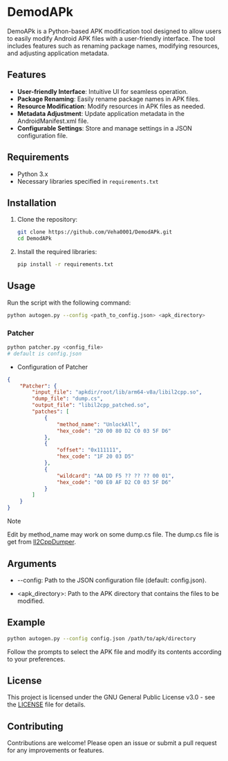 # DemodAPk

DemoAPk is a Python-based APK modification tool designed to allow users to easily modify Android APK files with a user-friendly interface. The tool includes features such as renaming package names, modifying resources, and adjusting application metadata.

## Features

- **User-friendly Interface**: Intuitive UI for seamless operation.
- **Package Renaming**: Easily rename package names in APK files.
- **Resource Modification**: Modify resources in APK files as needed.
- **Metadata Adjustment**: Update application metadata in the AndroidManifest.xml file.
- **Configurable Settings**: Store and manage settings in a JSON configuration file.

## Requirements

- Python 3.x
- Necessary libraries specified in `requirements.txt`

## Installation

1. Clone the repository:
   ```bash
   git clone https://github.com/Veha0001/DemodAPk.git
   cd DemodAPk
   ```
2. Install the required libraries:
   ```bash
   pip install -r requirements.txt
   ```

## Usage

Run the script with the following command:
```bash
python autogen.py --config <path_to_config.json> <apk_directory>
```
### Patcher
```bash
python patcher.py <config_file>
# default is config.json
```
- Configuration of Patcher
```json
{
    "Patcher": {
        "input_file": "apkdir/root/lib/arm64-v8a/libil2cpp.so",
        "dump_file": "dump.cs",
        "output_file": "libil2cpp_patched.so",
        "patches": [
            {
                "method_name": "UnlockAll",
                "hex_code": "20 00 80 D2 C0 03 5F D6"
            },
            {
                "offset": "0x111111",
                "hex_code": "1F 20 03 D5"
            },
            {
                "wildcard": "AA DD F5 ?? ?? ?? 00 01",
                "hex_code": "00 E0 AF D2 C0 03 5F D6"
            }
        ]
    }
}
```
> [!NOTE]
> Edit by method_name may work on some dump.cs file.
> The dump.cs file is get from [Il2CppDumper](https://github.com/Perfare/Il2CppDumper).

## Arguments
* --config: Path to the JSON configuration file (default: config.json).

* <apk_directory>: Path to the APK directory that contains the files to be modified.

## Example
```bash
python autogen.py --config config.json /path/to/apk/directory
```
Follow the prompts to select the APK file and modify its contents according to your preferences.

## License

This project is licensed under the GNU General Public License v3.0 - see the [LICENSE](LICENSE) file for details.

## Contributing

Contributions are welcome! Please open an issue or submit a pull request for any improvements or features.

<!--
## Acknowledgements

- Thanks to all contributors and open-source projects that made this tool possible.
-->

